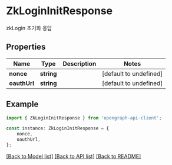 # ZkLoginInitResponse

zkLogin 초기화 응답

## Properties

Name | Type | Description | Notes
------------ | ------------- | ------------- | -------------
**nonce** | **string** |  | [default to undefined]
**oauthUrl** | **string** |  | [default to undefined]

## Example

```typescript
import { ZkLoginInitResponse } from 'opengraph-api-client';

const instance: ZkLoginInitResponse = {
    nonce,
    oauthUrl,
};
```

[[Back to Model list]](../README.md#documentation-for-models) [[Back to API list]](../README.md#documentation-for-api-endpoints) [[Back to README]](../README.md)

